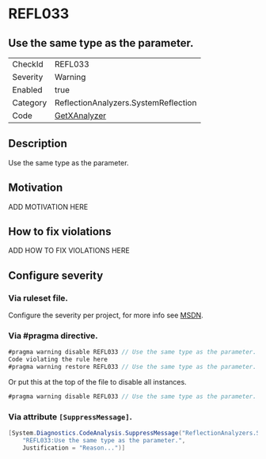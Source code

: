 # REFL033
## Use the same type as the parameter.

<!-- start generated table -->
<table>
  <tr>
    <td>CheckId</td>
    <td>REFL033</td>
  </tr>
  <tr>
    <td>Severity</td>
    <td>Warning</td>
  </tr>
  <tr>
    <td>Enabled</td>
    <td>true</td>
  </tr>
  <tr>
    <td>Category</td>
    <td>ReflectionAnalyzers.SystemReflection</td>
  </tr>
  <tr>
    <td>Code</td>
    <td><a href="https://github.com/DotNetAnalyzers/ReflectionAnalyzers/blob/master/ReflectionAnalyzers/NodeAnalzers/GetXAnalyzer.cs">GetXAnalyzer</a></td>
  </tr>
</table>
<!-- end generated table -->

## Description

Use the same type as the parameter.

## Motivation

ADD MOTIVATION HERE

## How to fix violations

ADD HOW TO FIX VIOLATIONS HERE

<!-- start generated config severity -->
## Configure severity

### Via ruleset file.

Configure the severity per project, for more info see [MSDN](https://msdn.microsoft.com/en-us/library/dd264949.aspx).

### Via #pragma directive.
```C#
#pragma warning disable REFL033 // Use the same type as the parameter.
Code violating the rule here
#pragma warning restore REFL033 // Use the same type as the parameter.
```

Or put this at the top of the file to disable all instances.
```C#
#pragma warning disable REFL033 // Use the same type as the parameter.
```

### Via attribute `[SuppressMessage]`.

```C#
[System.Diagnostics.CodeAnalysis.SuppressMessage("ReflectionAnalyzers.SystemReflection", 
    "REFL033:Use the same type as the parameter.", 
    Justification = "Reason...")]
```
<!-- end generated config severity -->